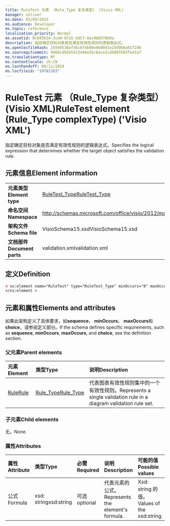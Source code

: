 ```yaml
---
title: RuleTest 元素 （Rule_Type 复杂类型） (Visio XML)
manager: soliver
ms.date: 03/09/2015
ms.audience: Developer
ms.topic: reference
localization_priority: Normal
ms.assetid: 0cb95b34-3ce0-07a5-5d57-8ac9b0570b9a
description: 指定确定目标对象是否满足有效性规则的逻辑表达式。
ms.openlocfilehash: 25569530af5bc6f4b00e8600d1e25d968a01f246
ms.sourcegitcommit: 9d60cd82b5413446e5bc8ace2cd689f683fb41a7
ms.translationtype: MT
ms.contentlocale: zh-CN
ms.lasthandoff: 06/11/2018
ms.locfileid: "19781203"
---
```

# <a name="ruletest-element-ruletype-complextype-visio-xml"></a><span data-ttu-id="d1c34-103">RuleTest 元素 （Rule_Type 复杂类型） (Visio XML)</span><span class="sxs-lookup"><span data-stu-id="d1c34-103">RuleTest element (Rule_Type complexType) ('Visio XML')</span></span>

<span data-ttu-id="d1c34-104">指定确定目标对象是否满足有效性规则的逻辑表达式。</span><span class="sxs-lookup"><span data-stu-id="d1c34-104">Specifies the logical expression that determines whether the target object satisfies the validation rule.</span></span>
  
## <a name="element-information"></a><span data-ttu-id="d1c34-105">元素信息</span><span class="sxs-lookup"><span data-stu-id="d1c34-105">Element information</span></span>

|||
|:-----|:-----|
|<span data-ttu-id="d1c34-106">**元素类型**</span><span class="sxs-lookup"><span data-stu-id="d1c34-106">**Element type**</span></span> <br/> |[<span data-ttu-id="d1c34-107">RuleTest_Type</span><span class="sxs-lookup"><span data-stu-id="d1c34-107">RuleTest_Type</span></span>](ruletest_type-complextypevisio-xml.md) <br/> |
|<span data-ttu-id="d1c34-108">**命名空间**</span><span class="sxs-lookup"><span data-stu-id="d1c34-108">**Namespace**</span></span> <br/> |http://schemas.microsoft.com/office/visio/2012/main  <br/> |
|<span data-ttu-id="d1c34-109">**架构文件**</span><span class="sxs-lookup"><span data-stu-id="d1c34-109">**Schema file**</span></span> <br/> |<span data-ttu-id="d1c34-110">VisioSchema15.xsd</span><span class="sxs-lookup"><span data-stu-id="d1c34-110">VisioSchema15.xsd</span></span>  <br/> |
|<span data-ttu-id="d1c34-111">**文档部件**</span><span class="sxs-lookup"><span data-stu-id="d1c34-111">**Document parts**</span></span> <br/> |<span data-ttu-id="d1c34-112">validation.xml</span><span class="sxs-lookup"><span data-stu-id="d1c34-112">validation.xml</span></span>  <br/> |
   
## <a name="definition"></a><span data-ttu-id="d1c34-113">定义</span><span class="sxs-lookup"><span data-stu-id="d1c34-113">Definition</span></span>

```XML
< xs:element name="RuleTest" type="RuleTest_Type" minOccurs="0" maxOccurs="1" >
</xs:element >
```

## <a name="elements-and-attributes"></a><span data-ttu-id="d1c34-114">元素和属性</span><span class="sxs-lookup"><span data-stu-id="d1c34-114">Elements and attributes</span></span>

<span data-ttu-id="d1c34-115">如果此架构定义了具体要求，如**sequence**， **minOccurs**、 **maxOccurs**和**choice**，请参阅定义部分。</span><span class="sxs-lookup"><span data-stu-id="d1c34-115">If the schema defines specific requirements, such as **sequence**, **minOccurs**, **maxOccurs**, and **choice**, see the definition section.</span></span> 
  
### <a name="parent-elements"></a><span data-ttu-id="d1c34-116">父元素</span><span class="sxs-lookup"><span data-stu-id="d1c34-116">Parent elements</span></span>

|<span data-ttu-id="d1c34-117">**元素**</span><span class="sxs-lookup"><span data-stu-id="d1c34-117">**Element**</span></span>|<span data-ttu-id="d1c34-118">**类型**</span><span class="sxs-lookup"><span data-stu-id="d1c34-118">**Type**</span></span>|<span data-ttu-id="d1c34-119">**说明**</span><span class="sxs-lookup"><span data-stu-id="d1c34-119">**Description**</span></span>|
|:-----|:-----|:-----|
|[<span data-ttu-id="d1c34-120">Rule</span><span class="sxs-lookup"><span data-stu-id="d1c34-120">Rule</span></span>](rule-element-ruleset_type-complextypevisio-xml.md) <br/> |[<span data-ttu-id="d1c34-121">Rule_Type</span><span class="sxs-lookup"><span data-stu-id="d1c34-121">Rule_Type</span></span>](rule_type-complextypevisio-xml.md) <br/> |<span data-ttu-id="d1c34-122">代表图表有效性规则集中的一个有效性规则。</span><span class="sxs-lookup"><span data-stu-id="d1c34-122">Represents a single validation rule in a diagram validation rule set.</span></span>  <br/> |
   
### <a name="child-elements"></a><span data-ttu-id="d1c34-123">子元素</span><span class="sxs-lookup"><span data-stu-id="d1c34-123">Child elements</span></span>

<span data-ttu-id="d1c34-124">无。</span><span class="sxs-lookup"><span data-stu-id="d1c34-124">None.</span></span>
  
### <a name="attributes"></a><span data-ttu-id="d1c34-125">属性</span><span class="sxs-lookup"><span data-stu-id="d1c34-125">Attributes</span></span>

|<span data-ttu-id="d1c34-126">**属性**</span><span class="sxs-lookup"><span data-stu-id="d1c34-126">**Attribute**</span></span>|<span data-ttu-id="d1c34-127">**类型**</span><span class="sxs-lookup"><span data-stu-id="d1c34-127">**Type**</span></span>|<span data-ttu-id="d1c34-128">**必需**</span><span class="sxs-lookup"><span data-stu-id="d1c34-128">**Required**</span></span>|<span data-ttu-id="d1c34-129">**说明**</span><span class="sxs-lookup"><span data-stu-id="d1c34-129">**Description**</span></span>|<span data-ttu-id="d1c34-130">**可能的值**</span><span class="sxs-lookup"><span data-stu-id="d1c34-130">**Possible values**</span></span>|
|:-----|:-----|:-----|:-----|:-----|
|<span data-ttu-id="d1c34-131">公式</span><span class="sxs-lookup"><span data-stu-id="d1c34-131">Formula</span></span>  <br/> |<span data-ttu-id="d1c34-132">xsd: string</span><span class="sxs-lookup"><span data-stu-id="d1c34-132">xsd:string</span></span>  <br/> |<span data-ttu-id="d1c34-133">可选</span><span class="sxs-lookup"><span data-stu-id="d1c34-133">optional</span></span>  <br/> |<span data-ttu-id="d1c34-134">代表元素的公式。</span><span class="sxs-lookup"><span data-stu-id="d1c34-134">Represents the element's formula.</span></span>  <br/> |<span data-ttu-id="d1c34-135">Xsd: string 的值。</span><span class="sxs-lookup"><span data-stu-id="d1c34-135">Values of the xsd:string.</span></span>  <br/> |
   

